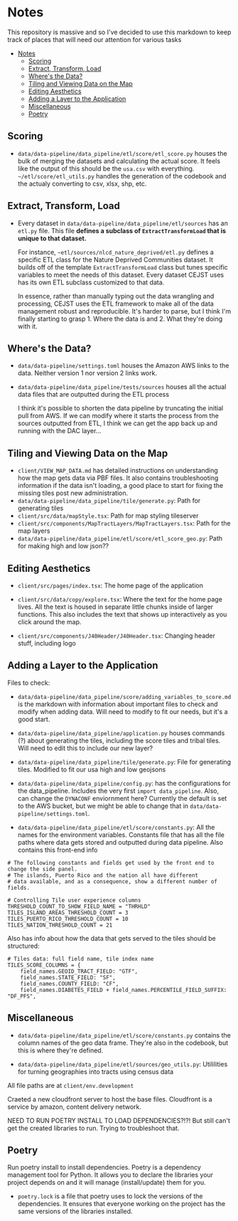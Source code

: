 # Notes
This repository is massive and so I've decided to use this markdown to keep track of places that will need our attention for various tasks

- [Notes](#notes)
  - [Scoring](#scoring)
  - [Extract, Transform, Load](#extract-transform-load)
  - [Where's the Data?](#wheres-the-data)
  - [Tiling and Viewing Data on the Map](#tiling-and-viewing-data-on-the-map)
  - [Editing Aesthetics](#editing-aesthetics)
  - [Adding a Layer to the Application](#adding-a-layer-to-the-application)
  - [Miscellaneous](#miscellaneous)
  - [Poetry](#poetry)


## Scoring

- `data/data-pipeline/data_pipeline/etl/score/etl_score.py` houses the bulk of merging the datasets and calculating the actual score. It feels like the output of this should be the `usa.csv` with everything. `~/etl/score/etl_utils.py` handles the generation of the codebook and the actualy converting to csv, xlsx, shp, etc. 

## Extract, Transform, Load

- Every dataset in `data/data-pipeline/data_pipeline/etl/sources` has an `etl.py` file. This file **defines a subclass of `ExtractTransformLoad` that is unique to that dataset.** 

    For instance, `~etl/sources/nlcd_nature_deprived/etl.py` defines a specific ETL class for the Nature Deprived Communities dataset. It builds off of the template `ExtractTransformLoad` class but tunes specific variables to meet the needs of this dataset. Every dataset CEJST uses has its own ETL subclass customized to that data.

    In essence, rather than manually typing out the data wrangling and processing, CEJST uses the ETL framework to make all of the data management robust and reproducible. It's harder to parse, but I think I'm finally starting to grasp 1. Where the data is and 2. What they're doing with it. 

## Where's the Data?

- `data/data-pipeline/settings.toml` houses the Amazon AWS links to the data. Neither version 1 nor version 2 links work.

- `data/data-pipeline/data_pipeline/tests/sources` houses all the actual data files that are outputted during the ETL process

    I think it's possible to shorten the data pipeline by truncating the initial pull from AWS. If we can modify where it starts the process from the sources outputted from ETL, I think we can get the app back up and running with the DAC layer...


## Tiling and Viewing Data on the Map

- `client/VIEW_MAP_DATA.md` has detailed instructions on understanding how the map gets data via PBF files. It also contains troubleshooting information if the data isn't loading, a good place to start for fixing the missing tiles post new administration.
- `data/data-pipeline/data_pipeline/tile/generate.py`: Path for generating tiles
- `client/src/data/mapStyle.tsx`: Path for map styling tileserver
- `client/src/components/MapTractLayers/MapTractLayers.tsx`: Path for the map layers
- `data/data-pipeline/data_pipeline/etl/score/etl_score_geo.py`: Path for making high and low json??

## Editing Aesthetics
- `client/src/pages/index.tsx`: The home page of the application

- `client/src/data/copy/explore.tsx`: Where the text for the home page lives. All the text is housed in separate little chunks inside of larger functions. This also includes the text that shows up interactively as you click around the map. 

- `client/src/components/J40Header/J40Header.tsx`: Changing header stuff, including logo

## Adding a Layer to the Application

Files to check:

- `data/data-pipeline/data_pipeline/score/adding_variables_to_score.md` is the markdown with information about important files to check and modify when adding data. Will need to modify to fit our needs, but it's a good start. 

- `data/data-pipeline/data_pipeline/application.py` houses commands (?) about generating the tiles, including the score tiles and tribal tiles. Will need to edit this to include our new layer?

- `data/data-pipeline/data_pipeline/tile/generate.py`: File for generating tiles. Modified to fit our usa high and low geojsons

- `data/data-pipeline/data_pipeline/config.py`: has the configurations for the data_pipeline. Includes the very first `import data_pipeline`. Also, can change the `DYNACONF` enviornment here? Currently the default is set to the AWS bucket, but we might be able to change that in `data/data-pipeline/settings.toml`. 

- `data/data-pipeline/data_pipeline/etl/score/constants.py`: All the names for the environment variables. Constants file that has all the file paths where data gets stored and outputted during data pipeline. Also contains this front-end info
```{python}
# The following constants and fields get used by the front end to change the side panel.
# The islands, Puerto Rico and the nation all have different
# data available, and as a consequence, show a different number of fields.

# Controlling Tile user experience columns
THRESHOLD_COUNT_TO_SHOW_FIELD_NAME = "THRHLD"
TILES_ISLAND_AREAS_THRESHOLD_COUNT = 3
TILES_PUERTO_RICO_THRESHOLD_COUNT = 10
TILES_NATION_THRESHOLD_COUNT = 21  
```

Also has info about how the data that gets served to the tiles should be structured:
```{python}
# Tiles data: full field name, tile index name
TILES_SCORE_COLUMNS = {
    field_names.GEOID_TRACT_FIELD: "GTF",
    field_names.STATE_FIELD: "SF",
    field_names.COUNTY_FIELD: "CF",
    field_names.DIABETES_FIELD + field_names.PERCENTILE_FIELD_SUFFIX: "DF_PFS",
```

## Miscellaneous

- `data/data-pipeline/data_pipeline/etl/score/constants.py` contains the column names of the geo data frame. They're also in the codebook, but this is where they're defined. 

- `data/data-pipeline/data_pipeline/etl/sources/geo_utils.py`: Utililities for turning geographies into tracts using census data


All file paths are at 
`client/env.development`

Craeted a new cloudfront server to host the base files. Cloudfront is a service by amazon, content delivery network. 

NEED TO RUN POETRY INSTALL TO LOAD DEPENDENCIES?!?! But still can't get the created libraries to run. Trying to troubleshoot that. 

## Poetry

Run poetry install to install dependencies. Poetry is a dependency management tool for Python. It allows you to declare the libraries your project depends on and it will manage (install/update) them for you.
- `poetry.lock` is a file that poetry uses to lock the versions of the dependencies. It ensures that everyone working on the project has the same versions of the libraries installed.